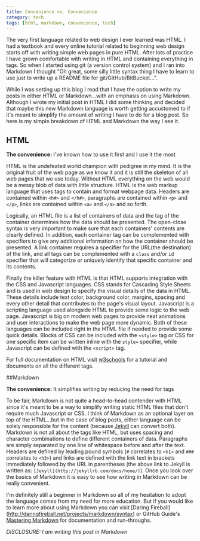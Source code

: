 ```yaml
---  
title: Convenience vs. Convenience 
category: tech
tags: [html, markdown, convenience, tech] 
---
```


The very first language related to web design I ever learned was HTML. I had a
textbook and every online tutorial related to beginning web design starts off
with writing simple web pages in pure HTML. After lots of practice I have grown
comfortable with writing in HTML and containing everything in tags. So when I
started using git (a version control system) and I ran into Markdown I thought
"Oh great, some silly little syntax thing I have to learn to use just to write
up a README file for git/GitHub/BitBucket...".

While I was setting up this blog I read that I have the option to write my posts in either HTML or
Markdown...with an emphasis on using Markdown. Although I wrote my initial post
in HTML I did some thinking and decided that maybe this new Markdown language is
worth getting accustomed to if it's meant to simplify the amount of writing I
have to do for a blog post. So here is my simple breakdown of HTML and Markdown
the way I see it.

## HTML

**The convenience:** I've known how to use it first and I use it the most

HTML is the undefeated world champion with pedigree in my mind. It is the
original fruit of the web page as we know it and it is still the skeleton of all
web pages that we use today. Without HTML everything on the web would be a messy
blob of data with little structure. HTML is the web markup language that uses
tags to contain and format webpage data. Headers are contained within `<h#>` and
`</h#>`, paragraphs are contained within `<p>` and `</p>`, links are contained
within `<a>` and `</a>` and so forth.

Logically, an HTML file is a list of containers of data and the tag of the
container determines how the data should be presented. The open-close syntax is
very important to make sure that each containers' contents are clearly defined.
In addition, each container tag can be complemented with specifiers to give any
additional information on how the container should be presented. A link
container requires a specifier for the URL(the destination) of the link, and all
tags can be complemented with a `class` and/or `id` specifier that will
categorize or uniquely identify that specific container and its contents.

Finally the killer feature with HTML is that HTML supports integration with the
CSS and Javascript languages. CSS stands for Cascading Style Sheets and is used
in web design to specify the visual details of the data in HTML. These details
include text color, background color, margins, spacing and every other detail
that contributes to the page's visual layout. Javascript is a scripting language
used alongside HTML to provide some logic to the web page. Javascript is big on
modern web pages to provide neat animations and user interactions to make the
web page more dynamic. Both of these languages can be included right in the HTML
file if needed to provide some quick details. Blocks of CSS can be included with
the `<style>` tag or CSS for one specific item can be written inline with the
`style=` specifier, while Javascript can be defined with the `<script>` tag.

For full documentation on HTML visit [w3schools](http://www.w3schools.com/html/) for a tutorial and documents on all the different tags.

##Markdown

**The convenience:** It simplifies writing by reducing the need for tags

To be fair, Markdown is not quite a head-to-head contender with HTML since it's
meant to be a way to simplify writing static HTML files that don't require much
Javascript or CSS. I think of Markdown as an optional layer on top of the
HTML...but in the case of blog posts, either language can be solely responsible
for the content (because [Jekyll](http://jekyllrb.com/docs/home/) can convert
both). Markdown is not all about the tags like HTML, but uses spacing and
character combinations to define different containers of data. Paragraphs are
simply separated by one line of whitespace before and after the text. Headers
are defined by leading pound symbols (`#` correlates to `<h1>` and `###`
correlates to `<h3>`) and links are defined with the link text in brackets
immediately followed by the URL in parentheses (the above link to Jekyll is
written as: `[Jekyll](http://jekyllrb.com/docs/home/)`). Once you look over the
basics of Markdown it is easy to see how writing in Markdown can be really
convenient.

I'm definitely still a beginner in Markdown so all of my hesitation to adopt the language comes from my need for more
education. But if you would like to learn more about using Markdown you can visit [Daring Fireball]
(http://daringfireball.net/projects/markdown/syntax) or GitHub Guide's 
[Mastering Markdown](https://guides.github.com/features/mastering-markdown/) for documentation and run-throughs.

*DISCLOSURE: I am writing this post in Markdown*